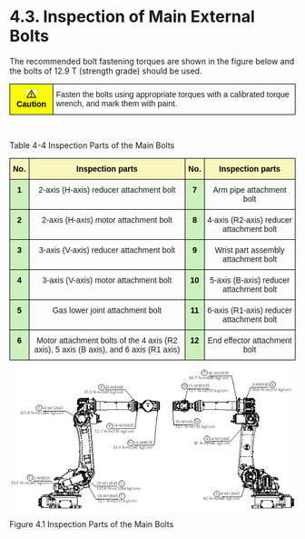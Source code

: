 ﻿# 4.3. Inspection of Main External Bolts


The recommended bolt fastening torques are shown in the figure below and the bolts of 12.9 T (strength grade) should be used.

<style type="text/css">
.tg  {border-collapse:collapse;border-spacing:0;}
.tg td{border-color:black;border-style:solid;border-width:1px;font-family:Arial, sans-serif;font-size:14px;
  overflow:hidden;padding:10px 5px;word-break:normal;}
.tg th{border-color:black;border-style:solid;border-width:1px;font-family:Arial, sans-serif;font-size:14px;
  font-weight:normal;overflow:hidden;padding:10px 5px;word-break:normal;}
.tg .tg-cly1{text-align:left;vertical-align:middle}
.tg .tg-b001{background-color:#f8ff00;color:#000000;font-weight:bold;text-align:center;vertical-align:middle}
</style>
<table class="tg">
<thead>
  <tr>
    <td class="tg-b001"><img src="../_assets/작은주의표시.png"> Caution</td>
    <td class="tg-cly1">Fasten the bolts using appropriate torques with a calibrated torque wrench, and mark them with paint.</td>
  </tr>
</thead>
</table>

<br>

Table 4-4 Inspection Parts of the Main Bolts 
<style type="text/css">
.tg  {border-collapse:collapse;border-spacing:0;}
.tg td{border-color:black;border-style:solid;border-width:1px;font-family:Arial, sans-serif;font-size:14px;
  overflow:hidden;padding:10px 5px;word-break:normal;}
.tg th{border-color:black;border-style:solid;border-width:1px;font-family:Arial, sans-serif;font-size:14px;
  font-weight:normal;overflow:hidden;padding:10px 5px;word-break:normal;}
.tg .tg-baqh{text-align:center;vertical-align:top}
.tg .tg-jaud{background-color:#ccf1bc;color:#000000;font-weight:bold;text-align:center;vertical-align:top}
.tg .tg-69va{background-color:#f8f8be;color:#000000;font-weight:bold;text-align:center;vertical-align:top}
</style>
<table class="tg">
<thead>
  <tr>
    <th class="tg-69va">No.</th>
    <th class="tg-69va">Inspection parts</th>
    <th class="tg-69va">No.</th>
    <th class="tg-69va">Inspection parts</th>
  </tr>
</thead>
<tbody>
  <tr>
    <td class="tg-jaud">1</td>
    <td class="tg-baqh">2-axis (H-axis) reducer attachment bolt</td>
    <td class="tg-jaud">7</td>
    <td class="tg-baqh">Arm pipe attachment bolt</td>
  </tr>
  <tr>
    <td class="tg-jaud">2</td>
    <td class="tg-baqh">2-axis (H-axis) motor attachment bolt</td>
    <td class="tg-jaud">8</td>
    <td class="tg-baqh">4-axis (R2-axis) reducer attachment bolt</td>
  </tr>
  <tr>
    <td class="tg-jaud">3</td>
    <td class="tg-baqh">3-axis (V-axis) reducer attachment bolt</td>
    <td class="tg-jaud">9</td>
    <td class="tg-baqh">Wrist part assembly attachment bolt</td>
  </tr>
  <tr>
    <td class="tg-jaud">4</td>
    <td class="tg-baqh">3-axis (V-axis) motor attachment bolt</td>
    <td class="tg-jaud">10</td>
    <td class="tg-baqh">5-axis (B-axis) reducer attachment bolt</td>
  </tr>
  <tr>
    <td class="tg-jaud">5</td>
    <td class="tg-baqh">Gas lower joint attachment bolt</td>
    <td class="tg-jaud">11</td>
    <td class="tg-baqh">6-axis (R1-axis) reducer attachment bolt</td>
  </tr>
  <tr>
    <td class="tg-jaud">6</td>
    <td class="tg-baqh">Motor attachment bolts of the 4 axis (R2 axis), 5 axis (B axis), and 6 axis (R1 axis)</td>
    <td class="tg-jaud">12</td>
    <td class="tg-baqh">End effector attachment bolt</td>
  </tr>
</tbody>
</table>



![](../_assets/그림_4.1_주요_볼트_점검_부위.png)

Figure 4.1 Inspection Parts of the Main Bolts
